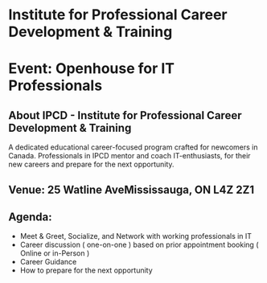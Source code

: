 # Institute for Professional Career Development & Training

# Event: Openhouse for IT Professionals

## About IPCD - Institute for Professional Career Development & Training
A dedicated educational career-focused program crafted for newcomers in Canada. Professionals in IPCD mentor and coach IT-enthusiasts, for their new careers and prepare for the next opportunity. 

## Venue: 25 Watline AveMississauga, ON L4Z 2Z1

## Agenda:
- Meet & Greet, Socialize, and Network with working professionals in IT
- Career discussion ( one-on-one ) based on prior appointment booking ( Online or in-Person )
- Career Guidance
- How to prepare for the next opportunity


